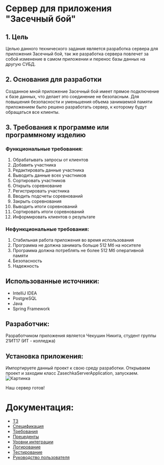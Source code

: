 # Сервер для приложения "Засечный бой"
## 1. Цель
Целью данного технического задания является разработка сервера для приложения Засечный бой, так же разработка сервера повлечет за собой изменение в самом приложении и перенос базы данных на другую СУБД.  
## 2. Основания для разработки
Созданное мной приложение Засечный бой имеет прямое подключение к базе данных, что делает это соединение не безопасным. Для повышения безопасности и уменьшения объема занимаемой памяти приложением было решено разработать сервер, к которому будут обращаться все клиенты.
## 3. Требования к программе или программному изделию
### Функциональные требования:
1.	Обрабатывать запросы от клиентов
2.	Добавить участника
3.	Редактировать данные участника
4.	Выводить данные всех участников
5.	Сортировать участников
6.	Открыть соревнование
7.	Регистрировать участника
8.	Вводить подсчеты соревнований
9.	Закрыть соревнования
10.	Выводить итоги соревнований
11.	Сортировать итоги соревнований
12.	Информировать клиентов о результате

### Нефункциональные требования:
1.	Стабильная работа приложения во время использования
2.	Программа не должна занимать больше 512 Мб на носителе
3.	Программа должна потреблять не более 512 Мб оперативной памяти
4.	Безопасность
5.	Надежность

## Использованные источники:
- IntelliJ IDEA
- PostgreSQL
- Java
- Spring Framework 

## Разработчик:
Разработчиком приложения является Чекушин Никита, студент группы 21ИТ17 (ИТ - колледжа)

## Установка приложения:
Импортируете данный проект к свою среду разработки. Открываем проект и заходим класс ZasechkaServerApplication, запускаем.
![Картинка]()

Наш сервер готов! 

# Документация:

+ [ТЗ]()
+ [Спецификация]()
+ [Требования]()
+ [Прецеденты]()
+ [Уровни интеграции]()
+ [Логирование]()
+ [Тестирование]()
+ [Руководство пользователя]()
